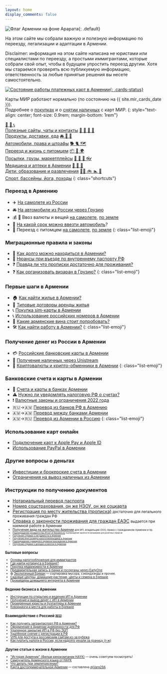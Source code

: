 ```yaml
---
layout: home
display_comments: false
---
```


![Флаг Армении на фоне Арарата](/files/ararat.jpg){: .default}

На этом сайте мы собрали важную и полезную информацию по переезду, легализации и адаптации в Армении.

Disclaimer: информация на этом сайте написана не юристами или специалистами по переезду, а простыми
иммигрантами, которые собрали свой опыт, чтобы в будущем упростить переезд другим. Хотя мы стараемся
проверять всю публикуемую информацию, ответственность за любые принятые решения вы несете самостоятельно.

[![Состояние работы платежных карт в Армении](/files/cards-status.jpg){: .cards-status}](/money/russian-cards.html)

Карты МИР работают нормально (по состоянию на {{ site.mir_cards_date }}).<br> Подробнее о
[покупках](/money/russian-cards.md#mir) и о [снятии наличных](/money/russian-cards.md#cash) с карт МИР.
{: style="text-align: center; font-size: 0.9rem; margin-bottom: 1rem"}

<a class="btn btn-shortcut" href="/life/contacts.html"><span>🔗 💬 📞</span><br> Полезные сайты, чаты и контакты</a>
<a class="btn btn-shortcut" href="/life/grocery.html"><span>🏬 🥫 🥕 🛵</span><br> Продукты, доставки, еда</a>
<a class="btn btn-shortcut" href="/drive/"><span>🚘 🪪️ 🚓</span><br> Автомобили, права и штрафы</a>
<a class="btn btn-shortcut" href="/animals/"><span>🐕 🐈 🗺️</span><br> Переезд и жизнь с питомцем</a>
<a class="btn btn-shortcut" href="/delivery/"><span>📦 🚚 🌍</span><br> Посылки, грузы, маркетплейсы</a>
<a class="btn btn-shortcut" href="/life/healthcare.html"><span>🏥 💊 🦷 👓</span><br> Медицина и аптеки в Армении</a>
<a class="btn btn-shortcut" href="/life/children.html"><span>🚸 🏫 🎢</span><br> Дети: образование и развлечения</a>
<a class="btn btn-shortcut" href="/life/wellness.html"><span>🏋️‍♀️ 🚲️ 🏊 🥾</span><br> Спорт, бассейны, йога, походы</a>
{: class="shortcuts"}

<div class="cards index">
<div class="card">

### Переезд в Армению

- ✈️ [На самолете из России](/moving/by-air.md) 
- 🚘 [На автомобиле из России через Грузию](/moving/by-car.md)
- 💰 🧳 Ввоз валюты и вещей [на самолете](/moving/by-air.md#customs), [по земле](/moving/by-car.md#customs)
- 🚗 [На какой срок можно ввезти автомобиль](/moving/by-car.md#на-какой-срок-можно-ввезти-автомобиль-в-армению)?
- 🐾 Переезд с питомцем [на самолете](/animals/flight-to-armenia.md), [по земле](/animals/ground-to-armenia.md)
{: class="list-emoji"}

### Миграционные правила и законы

- 🛂 [Как долго можно находиться в Армении?](/migration.md#terms)
- 📕 [Нюансы при въезде по внутреннему паспорту РФ](migration.md#nopassport)
- ❓ [Правда ли что прописки достаточно для проживания?](/migration.md#p5)
- ❓ [Как организовать визаран в Грузию?](/life/visarun.md)
{: class="list-emoji"}

### Первые шаги в Армении

- 🏠 [Как найти жилье в Армении?](/life/rent-house.md)
- 📝 [Типовые договоры аренды жилья](/life/rent-house.md#contract)
- 📞 [Покупка sim-карты в Армении](/cellular.md)
- 📞 [Использование российских номеров в Армении](/cellular/russian-sim.md)
- 🍷 [Какие армянские вина стоит попробовать?](/armenian-wines.md)
- 🛠️ [Как найти работу в Армении?](/life/jobs.md)
{: class="list-emoji"}

</div>
<div class="card">

### Получение денег из России в Армении

- 💳 [Российские банковские карты в Армении](/money/russian-cards.md)
- 💸 [Получение наличных через Unistream](/money/unistream.md)
- 🚀 [Криптовалюты и крипто-обменники в Армении](/money/crypto.md)
{: class="list-emoji"}

### Банковские счета и карты в Армении

- 🏦 [Счета и карты в банках Армении](/banks/index.md)
- ⚠️ [Нужно ли уведомлять налоговую РФ о счетах?](/russia/notifications.md)
- ❗ [Валютные законы и ограничения 2022 года](/money/restrictions.md)
- 🇷🇺→️🇦🇲 [Перевод из банков РФ в Армению](/money/bank-transfer-ru-am.md)
- 🇦🇲→️🇦🇲 [Перевод между банками Армении](/money/bank-transfer-am.md)
- 🇦🇲→️🇷🇺 [Перевод из Армении в Россию](/money/bank-transfer-am-ru.md)
{: class="list-emoji"}

### Использование карт онлайн

- [Подключение карт к Apple Pay и Apple ID](/money/cards-apple.md)
- [Использование PayPal в Армении](/money/paypal.md)

### Другие вопросы о деньгах 

- [Инвестиции и брокерские счета в Армении](./money/investment.md)
- [Ограничения на вывоз наличных из Армении](./moving/out-money.md)

</div>
<div class="card-wide">

### Инструкции по получению документов

- [Нотариальный перевод паспорта](/documents/passport-translation.md)
- [Номер соцстрахования, он же НЗОУ, он же соцкарта](/documents/social-number.md)
- [Регистрация по месту жительства (прописка)](/documents/registration.md) <small>достаточно для легального проживания граждан РФ</small>
- [Справка о законности проживания для граждан ЕАЭС](/documents/eaeu-cert.md) <small>выдается при наемной работе в Армении<small>
- [Получение вида на жительство Армении](/documents/residence.md) <small>для ИП, владельцев ООО, брака с гражданином Армении и пр.<small>
- [Подтверждение резидентства (Proof of Residence)](/documents/proof-of-residence.md) <small>подтверждение законности проживания для различных сервисов</small>
- [Получение справки о несудимости в Армении](/documents/non-conviction.md)
- [Получение ИНН (номера налогоплательщика) в Армении](/documents/tin.md)
- [Подтверждение суммарного времени нахождения в Армении](/documents/proof-of-time.md)
- [Получение справки о доходах и налогах в Армении](./taxes/ra-paid-taxes.md)

</div>
<div class="card">

### Бытовые вопросы

- [Основы налогообложения для иммигрантов](/taxes.md)
- [Где найти нотариуса в Ереване?](/attorneys.md)
- [Покупка недвижимости в Армении](/life/buying-home.md)
- [Предварительная запись в банки и госорганы через EarlyOne](/life/earlyone.md)
- ♻️ [Экологичный Ереван](https://vik-rarog.notion.site/vik-rarog/d0121f47bb4d4353b599bdc8e1af9322) — сортировка мусора, сэкондхэнды и прочее.
- [Садовые центры, домашние растения, цветы и семена в Ереване](/life/garden.md)
- [Провайдеры домашнего интернета в Армении](./internet/internet-providers.md)

</div>
<div class="card">

### Ведение бизнеса в Армении

- [Инструкции по открытию и ведению ИП в Армении](/business/ip.md)
- [Получение и вывод денег с ИП в Армении](/business/ip-money.md)
- [Проверенные юристы и бухгалтеры в Армении](/business/contacts.md)
- [Коворкинги и места для работы в Ереване](/business/coworking.md)

</div>
<div class="card">

### Взаимодействие с Россией 🇷🇺

- [Как получить загранпаспорт РФ в Армении?](/russia/zagran.md)
- [Оформление в Армении доверенности для РФ](/russia/power-of-attorney.md)
- [Удаленное закрытие ИП в РФ без ЭЦП](/russia/ru-ip-close.md)
- [Удалённое снятие с регистрации в РФ](/russia/unregister.md)
- [VPN для доступа к российским сайтам из-за рубежа](/russia/russian-vpn.md)
- [Как платить налоги в России, если надолго уехали за границу (т-ж)](https://journal.tinkoff.ru/farewell)

</div>
</div>

### Другие статьи о жизни в Армении

- ["История Армении" (Фильм кинокомпании HAYK)](https://youtu.be/w6M5bD2J5hs) — очень советуем посмотреть!
- [Самоучитель Армянского языка от HAYK](https://www.youtube.com/watch?v=FxWdEqqAC1o)
- [Что делать при землетрясении?](https://help.move2armenia.am/docs/chto-delat-pri-zemletryasenii)
- [Карта достопримечательной Армении](https://www.google.com/maps/d/viewer?mid=1_QHx2ZM6v8kOrEmTZk41odW94mIIwyk) — составлена [@Varg29A](https://t.me/Varg29A)
